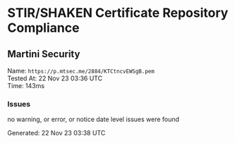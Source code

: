 # STIR/SHAKEN Certificate Repository Compliance

## Martini Security

Name: `https://p.mtsec.me/2884/KTCtncvEWSgB.pem`\
Tested At: 22 Nov 23 03:36 UTC\
Time: 143ms

### Issues

no warning, or error, or notice date level issues were found

Generated: 22 Nov 23 03:38 UTC
